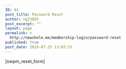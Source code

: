 ```yaml
---
ID: 61
post_title: Password Reset
author: ng23055
post_excerpt: ""
layout: page
permalink: >
  http://newshole.me/membership-login/password-reset
published: true
post_date: 2019-07-25 13:03:33
---
```

[swpm_reset_form]